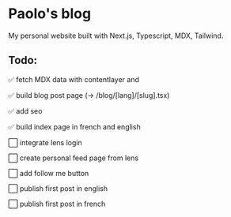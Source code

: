 # Paolo's blog

My personal website built with Next.js, Typescript, MDX, Tailwind.

## Todo:

✅ fetch MDX data with contentlayer and

✅ build blog post page (-> /blog/[lang]/[slug].tsx)

✅ add seo

✅ build index page in french and english

⬜ integrate lens login

⬜ create personal feed page from lens

⬜ add follow me button

⬜ publish first post in english

⬜ publish first post in french


